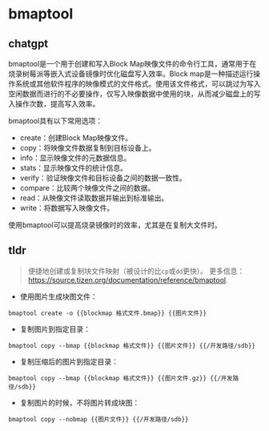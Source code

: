 # bmaptool 
## chatgpt 
bmaptool是一个用于创建和写入Block Map映像文件的命令行工具，通常用于在烧录树莓派等嵌入式设备镜像时优化磁盘写入效率。Block map是一种描述运行操作系统或其他软件程序的映像模式的文件格式。使用该文件格式，可以跳过为写入空闲数据而进行的不必要操作，仅写入映像数据中使用的块，从而减少磁盘上的写入操作次数，提高写入效率。

bmaptool具有以下常用选项：

- create：创建Block Map映像文件。
- copy：将映像文件数据复制到目标设备上。
- info：显示映像文件的元数据信息。
- stats：显示映像文件的统计信息。
- verify：验证映像文件和目标设备之间的数据一致性。
- compare：比较两个映像文件之间的数据。
- read：从映像文件读取数据并输出到标准输出。
- write：将数据写入映像文件。

使用bmaptool可以提高烧录镜像时的效率，尤其是在复制大文件时。 

## tldr 
 
> 便捷地创建或复制块文件映射（被设计的比`cp`或`dd`更快）。
> 更多信息：<https://source.tizen.org/documentation/reference/bmaptool>.

- 使用图片生成块图文件：

`bmaptool create -o {{blockmap 格式文件.bmap}} {{图片文件}}`

- 复制图片到指定目录：

`bmaptool copy --bmap {{blockmap 格式文件}} {{图片文件}} {{/开发路径/sdb}}`

- 复制压缩后的图片到指定目录：

`bmaptool copy --bmap {{blockmap 格式文件}} {{图片文件.gz}} {{/开发路径/sdb}}`

- 复制图片的时候，不将图片转成块图：

`bmaptool copy --nobmap {{图片文件}} {{/开发路径/sdb}}`
